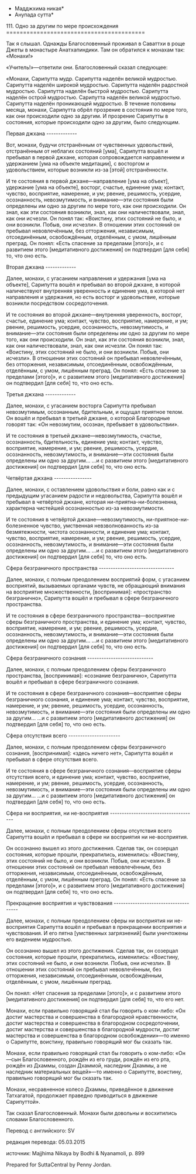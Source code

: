 * Мадджхима никая*
* Анупада сутта*

111\. Одно за другим по мере происхождения
\=\=\=\=\=\=\=\=\=\=\=\=\=\=\=\=\=\=\=\=\=\=\=\=\=\=\=\=\=\=\=\=\=\=\=\=\=\=\=\=\=

Так я слышал\. Однажды Благословенный проживал в Саваттхи в роще Джеты в монастыре Анатхапиндики\. Там он обратился к монахам так: «Монахи\!»

«Учитель\!»—ответили они\. Благословенный сказал следующее:

«Монахи, Сарипутта мудр\. Сарипутта наделён великой мудростью\. Сарипутта наделён широкой мудростью\. Сарипутта наделён радостной мудростью\. Сарипутта наделён быстрой мудростью\. Сарипутта наделён острой мудростью\. Сарипутта наделён великой мудростью\. Сарипутта наделён проникающей мудростью\. В течение половины месяца, монахи, Сарипутта обрёл прозрение в состояния по мере того, как они происходили одно за другим\. И прозрение Сарипутты в состояния, которые происходили одно за другим, было следующим\.

Первая джхана
\-\-\-\-\-\-\-\-\-\-\-\-\-

Вот, монахи, будучи отстранённым от чувственных удовольствий, отстранённым от неблагих состояний \[ума\], Сарипутта вошёл и пребывал в первой джхане, которая сопровождается направлением и удержанием \[ума на объекте медитации\], с восторгом и удовольствием, которые возникли из\-за \[этой\] отстранённости\.

И те состояния в первой джхане—направление \[ума на объект\], удержание \[ума на объекте\], восторг, счастье, единение ума; контакт, чувство, восприятие, намерение, и ум; рвение, решимость, усердие, осознанность, невозмутимость, и внимание—эти состояния были определены им одно за другим по мере того, как они происходили\. Он знал, как эти состояния возникли, знал, как они наличествовали, знал, как они исчезли\. Он понял так: «Воистину, этих состояний не было, и они возникли\. Побыв, они исчезли»\. В отношении этих состояний он пребывал невовлечённым, без отторжения, независимым, отсоединённым, освобождённым, отделённым, с умом, лишённым преград\. Он понял: «Есть спасение за пределами \[этого\]», и с развитием этого \[медитативного достижения\] он подтвердил \[для себя\] то, что оно есть\.

Вторая джхана
\-\-\-\-\-\-\-\-\-\-\-\-\-

Далее, монахи, с угасанием направления и удержания \[ума на объекте\], Сарипутта вошёл и пребывал во второй джхане, в которой наличествуют внутренняя уверенность и единение ума, в которой нет направления и удержания, но есть восторг и удовольствие, которые возникли посредством сосредоточения\.

И те состояния во второй джхане—внутренняя уверенность, восторг, счастье, единение ума; контакт, чувство, восприятие, намерение, и ум; рвение, решимость, усердие, осознанность, невозмутимость, и внимание—эти состояния были определены им одно за другим по мере того, как они происходили\. Он знал, как эти состояния возникли, знал, как они наличествовали, знал, как они исчезли\. Он понял так: «Воистину, этих состояний не было, и они возникли\. Побыв, они исчезли»\. В отношении этих состояний он пребывал невовлечённым, без отторжения, независимым, отсоединённым, освобождённым, отделённым, с умом, лишённым преград\. Он понял: «Есть спасение за пределами \[этого\]», и с развитием этого \[медитативного достижения\] он подтвердил \[для себя\] то, что оно есть\.

Третья джхана
\-\-\-\-\-\-\-\-\-\-\-\-\-

Далее, монахи, с угасанием восторга Сарипутта пребывал невозмутимым, осознанным, бдительным, и ощущал приятное телом\. Он вошёл и пребывал в третьей джхане, о которой Благородные говорят так: «Он невозмутим, осознан, пребывает в удовольствии»\.

И те состояния в третьей джхане—невозмутимость, счастье, осознанность, бдительность, единение ума; контакт, чувство, восприятие, намерение, и ум; рвение, решимость, усердие, осознанность, невозмутимость, и внимание—эти состояния были определены им одно за другим… …и с развитием этого \[медитативного достижения\] он подтвердил \[для себя\] то, что оно есть\.

Четвёртая джхана
\-\-\-\-\-\-\-\-\-\-\-\-\-\-\-\-

Далее, монахи, с оставлением удовольствия и боли, равно как и с предыдущим угасанием радости и недовольства, Сарипутта вошёл и пребывал в четвёртой джхане, которая ни\-приятна\-ни\-болезненна, характерна чистейшей осознанностью из\-за невозмутимости\.

И те состояния в четвёртой джхане—невозмутимость, ни\-приятное\-ни\-болезненное чувство, умственная невзволнованность из\-за безмятежности, чистота осознанности, и единение ума; контакт, чувство, восприятие, намерение, и ум; рвение, решимость, усердие, осознанность, невозмутимость, и внимание—эти состояния были определены им одно за другим… …и с развитием этого \[медитативного достижения\] он подтвердил \[для себя\] то, что оно есть\.

Сфера безграничного пространства
\-\-\-\-\-\-\-\-\-\-\-\-\-\-\-\-\-\-\-\-\-\-\-\-\-\-\-\-\-\-\-\-

Далее, монахи, с полным преодолением восприятий форм, с угасанием восприятий, вызываемых органами чувств, не обращающий внимания на восприятие множественности, \[воспринимая\]: «пространство безгранично», Сарипутта вошёл и пребывал в сфере безграничного пространства\.

И те состояния в сфере безграничного пространства—восприятие сферы безграничного пространства, и единение ума; контакт, чувство, восприятие, намерение, и ум; рвение, решимость, усердие, осознанность, невозмутимость, и внимание—эти состояния были определены им одно за другим… …и с развитием этого \[медитативного достижения\] он подтвердил \[для себя\] то, что оно есть\.

Сфера безграничного сознания
\-\-\-\-\-\-\-\-\-\-\-\-\-\-\-\-\-\-\-\-\-\-\-\-\-\-\-\-

Далее, монахи, с полным преодолением сферы безграничного пространства, \[воспринимая\]: «сознание безгранично», Сарипутта вошёл и пребывал в сфере безграничного сознания\.

И те состояния в сфере безграничного сознания—восприятие сферы безграничного сознания, и единение ума; контакт, чувство, восприятие, намерение, и ум; рвение, решимость, усердие, осознанность, невозмутимость, и внимание—эти состояния были определены им одно за другим… …и с развитием этого \[медитативного достижения\] он подтвердил \[для себя\] то, что оно есть\.

Сфера отсутствия всего
\-\-\-\-\-\-\-\-\-\-\-\-\-\-\-\-\-\-\-\-\-\-

Далее, монахи, с полным преодолением сферы безграничного сознания, \[воспринимая\]: «здесь ничего нет», Сарипутта вошёл и пребывал в сфере отсутствия всего\.

И те состояния в сфере безграничного сознания—восприятие сферы отсутствия всего, и единение ума; контакт, чувство, восприятие, намерение, и ум; рвение, решимость, усердие, осознанность, невозмутимость, и внимание—эти состояния были определены им одно за другим… …и с развитием этого \[медитативного достижения\] он подтвердил \[для себя\] то, что оно есть\.

Сфера ни восприятия, ни не\-восприятия
\-\-\-\-\-\-\-\-\-\-\-\-\-\-\-\-\-\-\-\-\-\-\-\-\-\-\-\-\-\-\-\-\-\-\-\-\-

Далее, монахи, с полным преодолением сферы отсутствия всего Сарипутта вошёл и пребывал в сфере ни восприятия ни не\-восприятия\.

Он осознанно вышел из этого достижения\. Сделав так, он созерцал состояния, которые прошли, прекратились, изменились: «Воистину, этих состояний не было, и они возникли\. Побыв, они исчезли»\. В отношении этих состояний он пребывал невовлечённым, без отторжения, независимым, отсоединённым, освобождённым, отделённым, с умом, лишённым преград\. Он понял: «Есть спасение за пределами \[этого\]», и с развитием этого \[медитативного достижения\] он подтвердил \[для себя\] то, что оно есть\.

Прекращение восприятия и чувствования
\-\-\-\-\-\-\-\-\-\-\-\-\-\-\-\-\-\-\-\-\-\-\-\-\-\-\-\-\-\-\-\-\-\-\-\-\-

Далее, монахи, с полным преодолением сферы ни восприятия ни не\-восприятия Сарипутта вошёл и пребывал в прекращении восприятия и чувствования\. И его пятна \[умственных загрязнений\] были уничтожены его видением мудростью\.

Он осознанно вышел из этого достижения\. Сделав так, он созерцал состояния, которые прошли, прекратились, изменились: «Воистину, этих состояний не было, и они возникли\. Побыв, они исчезли»\. В отношении этих состояний он пребывал невовлечённым, без отторжения, независимым, отсоединённым, освобождённым, отделённым, с умом, лишённым преград\.

Он понял: «Нет спасения за пределами \[этого\]», и с развитием этого \[медитативного достижения\] он подтвердил \[для себя\] то, что его нет\.

Монахи, если правильно говорящий стал бы говорить о ком\-либо: «Он достиг мастерства и совершенства в благородной нравственности, достиг мастерства и совершенства в благородном сосредоточении, достиг мастерства и совершенства в благородной мудрости, достиг мастерства и совершенства в благородном освобождении»—то именно о Сарипутте, воистину, правильно говорящий мог бы сказать так\.

Монахи, если правильно говорящий стал бы говорить о ком\-либо: «Он—сын Благословенного, рождён из его груди, рождён из его рта, рождён из Дхаммы, создан Дхаммой, наследник Дхаммы, а не наследник материальных вещей»—то именно о Сарипутте, воистину, правильно говорящий мог бы сказать так\.

Монахи, несравненное колесо Дхаммы, приведённое в движение Татхагатой, продолжает праведно приводиться в движение Сарипуттой»\.

Так сказал Благословенный\. Монахи были довольны и восхитились словами Благословенного\.

Перевод с английского: SV

редакция перевода: 05\.03\.2015

источник: Majjhima Nikaya by Bodhi & Nyanamoli, p\. 899

Prepared for SuttaCentral by Penny Jordan\.